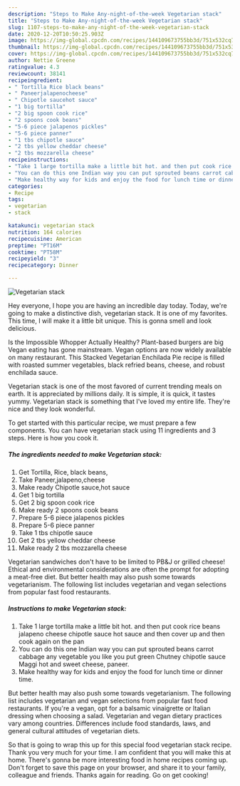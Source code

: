 ```yaml
---
description: "Steps to Make Any-night-of-the-week Vegetarian stack"
title: "Steps to Make Any-night-of-the-week Vegetarian stack"
slug: 1107-steps-to-make-any-night-of-the-week-vegetarian-stack
date: 2020-12-20T10:50:25.903Z
image: https://img-global.cpcdn.com/recipes/144109673755bb3d/751x532cq70/vegetarian-stack-recipe-main-photo.jpg
thumbnail: https://img-global.cpcdn.com/recipes/144109673755bb3d/751x532cq70/vegetarian-stack-recipe-main-photo.jpg
cover: https://img-global.cpcdn.com/recipes/144109673755bb3d/751x532cq70/vegetarian-stack-recipe-main-photo.jpg
author: Nettie Greene
ratingvalue: 4.3
reviewcount: 38141
recipeingredient:
- " Tortilla Rice black beans"
- " Paneerjalapenocheese"
- " Chipotle saucehot sauce"
- "1 big tortilla"
- "2 big spoon cook rice"
- "2 spoons cook beans"
- "5-6 piece jalapenos pickles"
- "5-6 piece panner"
- "1 tbs chipotle sauce"
- "2 tbs yellow cheddar cheese"
- "2 tbs mozzarella cheese"
recipeinstructions:
- "Take 1 large tortilla make a little bit hot. and then put cook rice beans jalapeno cheese chipotle sauce hot sauce and then cover up and then cook again on the pan"
- "You can do this one Indian way you can put sprouted beans carrot cabbage any vegetable you like you put green Chutney chipotle sauce Maggi hot and sweet cheese, paneer."
- "Make healthy way for kids and enjoy the food for lunch time or dinner time."
categories:
- Recipe
tags:
- vegetarian
- stack

katakunci: vegetarian stack 
nutrition: 164 calories
recipecuisine: American
preptime: "PT16M"
cooktime: "PT58M"
recipeyield: "3"
recipecategory: Dinner

---
```



![Vegetarian stack](https://img-global.cpcdn.com/recipes/144109673755bb3d/751x532cq70/vegetarian-stack-recipe-main-photo.jpg)

Hey everyone, I hope you are having an incredible day today. Today, we're going to make a distinctive dish, vegetarian stack. It is one of my favorites. This time, I will make it a little bit unique. This is gonna smell and look delicious.

Is the Impossible Whopper Actually Healthy? Plant-based burgers are big Vegan eating has gone mainstream. Vegan options are now widely available on many restaurant. This Stacked Vegetarian Enchilada Pie recipe is filled with roasted summer vegetables, black refried beans, cheese, and robust enchilada sauce.

Vegetarian stack is one of the most favored of current trending meals on earth. It is appreciated by millions daily. It is simple, it is quick, it tastes yummy. Vegetarian stack is something that I've loved my entire life. They're nice and they look wonderful.


To get started with this particular recipe, we must prepare a few components. You can have vegetarian stack using 11 ingredients and 3 steps. Here is how you cook it.

<!--inarticleads1-->

##### The ingredients needed to make Vegetarian stack:

1. Get  Tortilla, Rice, black beans,
1. Take  Paneer,jalapeno,cheese
1. Make ready  Chipotle sauce,hot sauce
1. Get 1 big tortilla
1. Get 2 big spoon cook rice
1. Make ready 2 spoons cook beans
1. Prepare 5-6 piece jalapenos pickles
1. Prepare 5-6 piece panner
1. Take 1 tbs chipotle sauce
1. Get 2 tbs yellow cheddar cheese
1. Make ready 2 tbs mozzarella cheese


Vegetarian sandwiches don&#39;t have to be limited to PB&amp;J or grilled cheese! Ethical and environmental considerations are often the prompt for adopting a meat-free diet. But better health may also push some towards vegetarianism. The following list includes vegetarian and vegan selections from popular fast food restaurants. 

<!--inarticleads2-->

##### Instructions to make Vegetarian stack:

1. Take 1 large tortilla make a little bit hot. and then put cook rice beans jalapeno cheese chipotle sauce hot sauce and then cover up and then cook again on the pan
1. You can do this one Indian way you can put sprouted beans carrot cabbage any vegetable you like you put green Chutney chipotle sauce Maggi hot and sweet cheese, paneer.
1. Make healthy way for kids and enjoy the food for lunch time or dinner time.


But better health may also push some towards vegetarianism. The following list includes vegetarian and vegan selections from popular fast food restaurants. If you&#39;re a vegan, opt for a balsamic vinaigrette or Italian dressing when choosing a salad. Vegetarian and vegan dietary practices vary among countries. Differences include food standards, laws, and general cultural attitudes of vegetarian diets. 

So that is going to wrap this up for this special food vegetarian stack recipe. Thank you very much for your time. I am confident that you will make this at home. There's gonna be more interesting food in home recipes coming up. Don't forget to save this page on your browser, and share it to your family, colleague and friends. Thanks again for reading. Go on get cooking!
